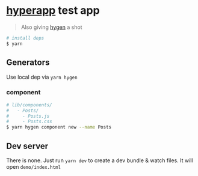 # [hyperapp](https://hyperapp.js.org) test app

> Also giving [hygen](http://hygen.io) a shot

```bash
# install deps
$ yarn
```

## Generators

Use local dep via `yarn hygen`

### component

```bash
# lib/components/
#   - Posts/
#     - Posts.js
#     - Posts.css
$ yarn hygen component new --name Posts
```

## Dev server

There is none. Just run `yarn dev` to create a dev bundle & watch files. It will open `demo/index.html`
